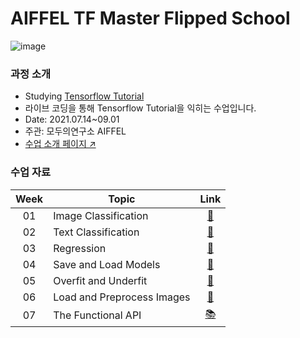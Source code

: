# AIFFEL TF Master Flipped School

![image](https://user-images.githubusercontent.com/84028683/152485493-6aeed654-3f12-445e-b285-92b299ae3ca4.png)

### 과정 소개
- Studying [Tensorflow Tutorial](https://www.tensorflow.org/tutorials)
- 라이브 코딩을 통해 Tensorflow Tutorial을 익히는 수업입니다.
- Date: 2021.07.14~09.01
- 주관: 모두의연구소 AIFFEL
- [수업 소개 페이지 ↗️](https://www.notion.so/modulabs/TF-Master-TF-aa8d18073e1646a1becf19fb7bb1d694)

### 수업 자료
|Week|Topic|Link|
|:--:|--|:--:|
|01|Image Classification|[📔](https://www.tensorflow.org/tutorials/keras/classification)
|02|Text Classification|[📕](https://www.tensorflow.org/tutorials/keras/regression)
|03|Regression| [📗](https://www.tensorflow.org/tutorials/keras/regression)
|04|Save and Load Models| [📘](https://www.tensorflow.org/tutorials/keras/save_and_load)
|05|Overfit and Underfit| [📙](https://www.tensorflow.org/tutorials/keras/overfit_and_underfit)
|06|Load and Preprocess Images| [📒](https://www.tensorflow.org/tutorials/load_data/images)
|07|The Functional API| [📚](https://www.tensorflow.org/guide/keras/functional)
